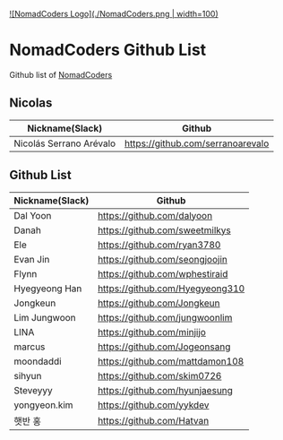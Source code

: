 [![NomadCoders Logo](./NomadCoders.png | width=100)](https://academy.nomadcoders.co)

# NomadCoders Github List

Github list of [NomadCoders](https://academy.nomadcoders.co)

## Nicolas

| Nickname(Slack)         | Github                            |
| ----------------------- | --------------------------------- |
| Nicolás Serrano Arévalo | https://github.com/serranoarevalo |

## Github List

| Nickname(Slack) | Github                          |
| --------------- | ------------------------------- |
| Dal Yoon        | https://github.com/dalyoon      |
| Danah           | https://github.com/sweetmilkys  |
| Ele             | https://github.com/ryan3780     |
| Evan Jin        | https://github.com/seongjoojin  |
| Flynn           | https://github.com/wphestiraid  |
| Hyegyeong Han   | https://github.com/Hyegyeong310 |
| Jongkeun        | https://github.com/Jongkeun     |
| Lim Jungwoon    | https://github.com/jungwoonlim  |
| LINA            | https://github.com/minjijo      |
| marcus          | https://github.com/Jogeonsang   |
| moondaddi       | https://github.com/mattdamon108 |
| sihyun          | https://github.com/skim0726     |
| Steveyyy        | https://github.com/hyunjaesung  |
| yongyeon.kim    | https://github.com/yykdev       |
| 햇반 홍         | https://github.com/Hatvan       |
